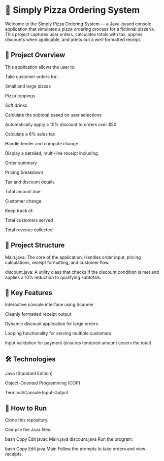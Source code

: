 # 🍕 Simply Pizza Ordering System
Welcome to the Simply Pizza Ordering System — a Java-based console application that simulates a pizza ordering process for a fictional pizzeria. This project captures user orders, calculates totals with tax, applies discounts when applicable, and prints out a well-formatted receipt.

## 🧾 Project Overview
This application allows the user to:

Take customer orders for:

Small and large pizzas

Pizza toppings

Soft drinks

Calculate the subtotal based on user selections

Automatically apply a 10% discount to orders over $50

Calculate a 6% sales tax

Handle tender and compute change

Display a detailed, multi-line receipt including:

Order summary

Pricing breakdown

Tax and discount details

Total amount due

Customer change

Keep track of:

Total customers served

Total revenue collected

## 📁 Project Structure
Main.java: The core of the application. Handles order input, pricing calculations, receipt formatting, and customer flow.

discount.java: A utility class that checks if the discount condition is met and applies a 10% reduction to qualifying subtotals.

## 🧠 Key Features
Interactive console interface using Scanner

Cleanly formatted receipt output

Dynamic discount application for large orders

Looping functionality for serving multiple customers

Input validation for payment (ensures tendered amount covers the total)

## 🛠️ Technologies
Java (Standard Edition)

Object-Oriented Programming (OOP)

Terminal/Console Input-Output

## 📌 How to Run
Clone this repository.

Compile the Java files:

bash
Copy
Edit
javac Main.java discount.java
Run the program:

bash
Copy
Edit
java Main
Follow the prompts to take orders and view receipts.
